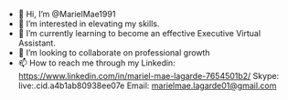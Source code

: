 - 👋 Hi, I’m @MarielMae1991
- 👀 I’m interested in elevating my skills.
- 🌱 I’m currently learning to become an effective Executive Virtual Assistant.
- 💞️ I’m looking to collaborate on professional growth
- 📫 How to reach me through my Linkedin: https://www.linkedin.com/in/mariel-mae-lagarde-7654501b2/
Skype: live:.cid.a4b1ab80938ee07e Email: marielmae.lagarde01@gmail.com 

<!---
MarielMae1991/MarielMae1991 is a ✨ special ✨ repository because its `README.md` (this file) appears on your GitHub profile.
You can click the Preview link to take a look at your changes.
--->
